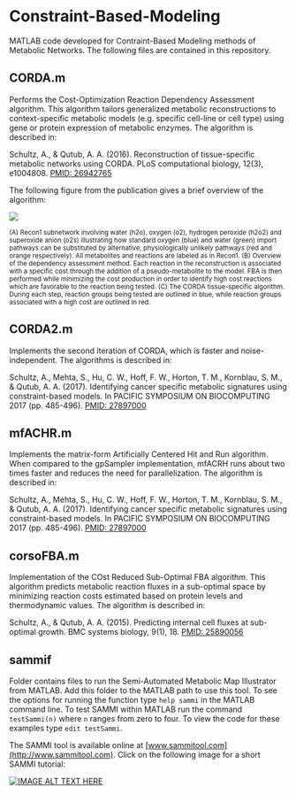 # Constraint-Based-Modeling
MATLAB code developed for Contraint-Based Modeling methods of Metabolic Networks. The following files are contained in this repository.

## CORDA.m
Performs the Cost-Optimization Reaction Dependency Assessment algorithm. This algorithm tailors generalized metabolic reconstructions to context-specific metabolic models (e.g. specific cell-line or cell type) using gene or protein expression of metabolic enzymes. The algorithm is described in:

Schultz, A., & Qutub, A. A. (2016). Reconstruction of tissue-specific metabolic networks using CORDA. PLoS computational biology, 12(3), e1004808. [PMID: 26942765](https://www.ncbi.nlm.nih.gov/pubmed/26942765)

The following figure from the publication gives a brief overview of the algorithm:

![](https://journals.plos.org/ploscompbiol/article/figure/image?size=large&id=10.1371/journal.pcbi.1004808.g001)

<sub>(A) Recon1 subnetwork involving water (h2o), oxygen (o2), hydrogen peroxide (h2o2) and superoxide anion (o2s) illustrating how standard oxygen (blue) and water (green) import pathways can be substituted by alternative, physiologically unlikely pathways (red and orange respectively). All metabolites and reactions are labeled as in Recon1. (B) Overview of the dependency assessment method. Each reaction in the reconstruction is associated with a specific cost through the addition of a pseudo-metabolite to the model. FBA is then performed while minimizing the cost production in order to identify high cost reactions which are favorable to the reaction being tested. (C) The CORDA tissue-specific algorithm. During each step, reaction groups being tested are outlined in blue, while reaction groups associated with a high cost are outlined in red.  </sub>

## CORDA2.m
Implements the second iteration of CORDA, which is faster and noise-independent. The algorithms is described in:

Schultz, A., Mehta, S., Hu, C. W., Hoff, F. W., Horton, T. M., Kornblau, S. M., & Qutub, A. A. (2017). Identifying cancer specific metabolic signatures using constraint-based models. In PACIFIC SYMPOSIUM ON BIOCOMPUTING 2017 (pp. 485-496). [PMID: 27897000](https://www.ncbi.nlm.nih.gov/pubmed/27897000)

## mfACHR.m
Implements the matrix-form Artificially Centered Hit and Run algorithm. When compared to the gpSampler implementation, mfACRH runs about two times faster and reduces the need for parallelization. The algorithm is described in:

Schultz, A., Mehta, S., Hu, C. W., Hoff, F. W., Horton, T. M., Kornblau, S. M., & Qutub, A. A. (2017). Identifying cancer specific metabolic signatures using constraint-based models. In PACIFIC SYMPOSIUM ON BIOCOMPUTING 2017 (pp. 485-496). [PMID: 27897000](https://www.ncbi.nlm.nih.gov/pubmed/27897000)

## corsoFBA.m
Implementation of the COst Reduced Sub-Optimal FBA algorithm. This algorithm predicts metabolic reaction fluxes in a sub-optimal space by minimizing reaction costs estimated based on protein levels and thermodynamic values. The algorithm is described in:

Schultz, A., & Qutub, A. A. (2015). Predicting internal cell fluxes at sub-optimal growth. BMC systems biology, 9(1), 18. [PMID: 25890056](https://www.ncbi.nlm.nih.gov/pubmed/25890056)

## sammif
Folder contains files to run the Semi-Automated Metabolic Map Illustrator from MATLAB. Add this folder to the MATLAB path to use this tool. To see the options for running the function type ```help sammi``` in the MATLAB command line. To test SAMMI within MATLAB run the command ```testSammi(n)``` where ```n``` ranges from zero to four. To view the code for these examples type ```edit testSammi```.

The SAMMI tool is available online at [www.sammitool.com](http://www.sammitool.com). Click on the following image for a short SAMMI tutorial:

[![IMAGE ALT TEXT HERE](https://i9.ytimg.com/vi/YJ-0J4DysY4/mqdefault.jpg?sqp=COCZ5ucF&rs=AOn4CLCZ93CoPpQGO1OkSEcQqUmWnzJPSA&time=1559858445432)](https://youtu.be/YJ-0J4DysY4)
